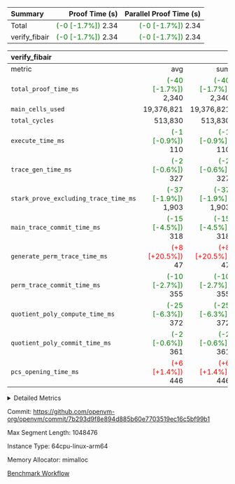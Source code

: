 | Summary | Proof Time (s) | Parallel Proof Time (s) |
|:---|---:|---:|
| Total | <span style='color: green'>(-0 [-1.7%])</span> 2.34 | <span style='color: green'>(-0 [-1.7%])</span> 2.34 |
| verify_fibair | <span style='color: green'>(-0 [-1.7%])</span> 2.34 | <span style='color: green'>(-0 [-1.7%])</span> 2.34 |


| verify_fibair |||||
|:---|---:|---:|---:|---:|
|metric|avg|sum|max|min|
| `total_proof_time_ms ` | <span style='color: green'>(-40 [-1.7%])</span> 2,340 | <span style='color: green'>(-40 [-1.7%])</span> 2,340 | <span style='color: green'>(-40 [-1.7%])</span> 2,340 | <span style='color: green'>(-40 [-1.7%])</span> 2,340 |
| `main_cells_used     ` |  19,376,821 |  19,376,821 |  19,376,821 |  19,376,821 |
| `total_cycles        ` |  513,830 |  513,830 |  513,830 |  513,830 |
| `execute_time_ms     ` | <span style='color: green'>(-1 [-0.9%])</span> 110 | <span style='color: green'>(-1 [-0.9%])</span> 110 | <span style='color: green'>(-1 [-0.9%])</span> 110 | <span style='color: green'>(-1 [-0.9%])</span> 110 |
| `trace_gen_time_ms   ` | <span style='color: green'>(-2 [-0.6%])</span> 327 | <span style='color: green'>(-2 [-0.6%])</span> 327 | <span style='color: green'>(-2 [-0.6%])</span> 327 | <span style='color: green'>(-2 [-0.6%])</span> 327 |
| `stark_prove_excluding_trace_time_ms` | <span style='color: green'>(-37 [-1.9%])</span> 1,903 | <span style='color: green'>(-37 [-1.9%])</span> 1,903 | <span style='color: green'>(-37 [-1.9%])</span> 1,903 | <span style='color: green'>(-37 [-1.9%])</span> 1,903 |
| `main_trace_commit_time_ms` | <span style='color: green'>(-15 [-4.5%])</span> 318 | <span style='color: green'>(-15 [-4.5%])</span> 318 | <span style='color: green'>(-15 [-4.5%])</span> 318 | <span style='color: green'>(-15 [-4.5%])</span> 318 |
| `generate_perm_trace_time_ms` | <span style='color: red'>(+8 [+20.5%])</span> 47 | <span style='color: red'>(+8 [+20.5%])</span> 47 | <span style='color: red'>(+8 [+20.5%])</span> 47 | <span style='color: red'>(+8 [+20.5%])</span> 47 |
| `perm_trace_commit_time_ms` | <span style='color: green'>(-10 [-2.7%])</span> 355 | <span style='color: green'>(-10 [-2.7%])</span> 355 | <span style='color: green'>(-10 [-2.7%])</span> 355 | <span style='color: green'>(-10 [-2.7%])</span> 355 |
| `quotient_poly_compute_time_ms` | <span style='color: green'>(-25 [-6.3%])</span> 372 | <span style='color: green'>(-25 [-6.3%])</span> 372 | <span style='color: green'>(-25 [-6.3%])</span> 372 | <span style='color: green'>(-25 [-6.3%])</span> 372 |
| `quotient_poly_commit_time_ms` | <span style='color: green'>(-2 [-0.6%])</span> 361 | <span style='color: green'>(-2 [-0.6%])</span> 361 | <span style='color: green'>(-2 [-0.6%])</span> 361 | <span style='color: green'>(-2 [-0.6%])</span> 361 |
| `pcs_opening_time_ms ` | <span style='color: red'>(+6 [+1.4%])</span> 446 | <span style='color: red'>(+6 [+1.4%])</span> 446 | <span style='color: red'>(+6 [+1.4%])</span> 446 | <span style='color: red'>(+6 [+1.4%])</span> 446 |



<details>
<summary>Detailed Metrics</summary>

|  | verify_program_compile_ms | total_cells | stark_prove_excluding_trace_time_ms | quotient_poly_compute_time_ms | quotient_poly_commit_time_ms | perm_trace_commit_time_ms | pcs_opening_time_ms | main_trace_commit_time_ms |
| --- | --- | --- | --- | --- | --- | --- | --- |
|  | 5 | 65,536 | 67 | 3 | 14 | 0 | 33 | 16 | 

| air_name | rows | quotient_deg | main_cols | interactions | constraints | cells |
| --- | --- | --- | --- | --- | --- | --- |
| AccessAdapterAir<2> |  | 4 |  | 5 | 12 |  | 
| AccessAdapterAir<4> |  | 4 |  | 5 | 12 |  | 
| AccessAdapterAir<8> |  | 4 |  | 5 | 12 |  | 
| FibonacciAir | 32,768 | 1 | 2 |  | 5 | 65,536 | 
| FriReducedOpeningAir |  | 4 |  | 31 | 53 |  | 
| NativePoseidon2Air<BabyBearParameters>, 1> |  | 4 |  | 176 | 590 |  | 
| PhantomAir |  | 4 |  | 3 | 4 |  | 
| ProgramAir |  | 1 |  | 1 | 4 |  | 
| VariableRangeCheckerAir |  | 1 |  | 1 | 4 |  | 
| VmAirWrapper<BranchNativeAdapterAir, BranchEqualCoreAir<1> |  | 2 |  | 11 | 23 |  | 
| VmAirWrapper<JalNativeAdapterAir, JalCoreAir> |  | 4 |  | 7 | 6 |  | 
| VmAirWrapper<NativeAdapterAir<2, 0>, PublicValuesCoreAir> |  | 4 |  | 11 | 22 |  | 
| VmAirWrapper<NativeAdapterAir<2, 1>, FieldArithmeticCoreAir> |  | 4 |  | 15 | 23 |  | 
| VmAirWrapper<NativeLoadStoreAdapterAir<1>, NativeLoadStoreCoreAir<1> |  | 4 |  | 15 | 20 |  | 
| VmAirWrapper<NativeLoadStoreAdapterAir<4>, NativeLoadStoreCoreAir<4> |  | 4 |  | 15 | 20 |  | 
| VmAirWrapper<NativeVectorizedAdapterAir<4>, FieldExtensionCoreAir> |  | 4 |  | 15 | 23 |  | 
| VmConnectorAir |  | 4 |  | 3 | 8 |  | 
| VolatileBoundaryAir |  | 4 |  | 4 | 16 |  | 

| group | trace_gen_time_ms | total_proof_time_ms | total_cycles | total_cells | stark_prove_excluding_trace_time_ms | quotient_poly_compute_time_ms | quotient_poly_commit_time_ms | perm_trace_commit_time_ms | pcs_opening_time_ms | main_trace_commit_time_ms | main_cells_used | generate_perm_trace_time_ms | execute_time_ms |
| --- | --- | --- | --- | --- | --- | --- | --- | --- | --- | --- | --- | --- | --- |
| verify_fibair | 327 | 2,340 | 513,830 | 50,170,008 | 1,903 | 372 | 361 | 355 | 446 | 318 | 19,376,821 | 47 | 110 | 

| group | air_name | rows | prep_cols | perm_cols | main_cols | cells |
| --- | --- | --- | --- | --- | --- | --- |
| verify_fibair | AccessAdapterAir<2> | 65,536 |  | 16 | 11 | 1,769,472 | 
| verify_fibair | AccessAdapterAir<4> | 32,768 |  | 16 | 13 | 950,272 | 
| verify_fibair | AccessAdapterAir<8> | 128 |  | 16 | 17 | 4,224 | 
| verify_fibair | FriReducedOpeningAir | 1,024 |  | 36 | 26 | 63,488 | 
| verify_fibair | NativePoseidon2Air<BabyBearParameters>, 1> | 16,384 |  | 356 | 399 | 12,369,920 | 
| verify_fibair | PhantomAir | 16,384 |  | 8 | 6 | 229,376 | 
| verify_fibair | ProgramAir | 8,192 |  | 8 | 10 | 147,456 | 
| verify_fibair | VariableRangeCheckerAir | 262,144 | 2 | 8 | 1 | 2,359,296 | 
| verify_fibair | VmAirWrapper<BranchNativeAdapterAir, BranchEqualCoreAir<1> | 131,072 |  | 28 | 23 | 6,684,672 | 
| verify_fibair | VmAirWrapper<JalNativeAdapterAir, JalCoreAir> | 16,384 |  | 12 | 10 | 360,448 | 
| verify_fibair | VmAirWrapper<NativeAdapterAir<2, 1>, FieldArithmeticCoreAir> | 262,144 |  | 20 | 30 | 13,107,200 | 
| verify_fibair | VmAirWrapper<NativeLoadStoreAdapterAir<1>, NativeLoadStoreCoreAir<1> | 131,072 |  | 36 | 25 | 7,995,392 | 
| verify_fibair | VmAirWrapper<NativeLoadStoreAdapterAir<4>, NativeLoadStoreCoreAir<4> | 16,384 |  | 36 | 34 | 1,146,880 | 
| verify_fibair | VmAirWrapper<NativeVectorizedAdapterAir<4>, FieldExtensionCoreAir> | 8,192 |  | 20 | 40 | 491,520 | 
| verify_fibair | VmConnectorAir | 2 | 1 | 8 | 4 | 24 | 
| verify_fibair | VolatileBoundaryAir | 131,072 |  | 8 | 11 | 2,490,368 | 

</details>


Commit: https://github.com/openvm-org/openvm/commit/7b293d9f8e894d885b60e7703519ec16c5bf99b1

Max Segment Length: 1048476

Instance Type: 64cpu-linux-arm64

Memory Allocator: mimalloc

[Benchmark Workflow](https://github.com/openvm-org/openvm/actions/runs/12951386272)
